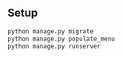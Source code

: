 ## Setup

```bash
python manage.py migrate
python manage.py populate_menu
python manage.py runserver
```